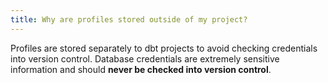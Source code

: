 ```yaml
---
title: Why are profiles stored outside of my project?
---
```


Profiles are stored separately to dbt projects to avoid checking credentials
into version control. Database credentials are extremely sensitive information
and should **never be checked into version control**.

